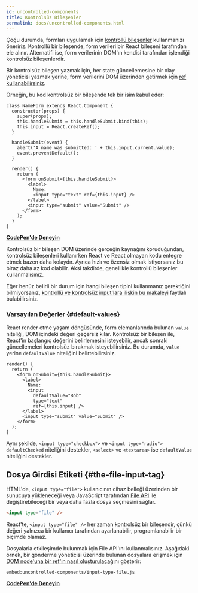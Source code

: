 ```yaml
---
id: uncontrolled-components
title: Kontrolsüz Bileşenler
permalink: docs/uncontrolled-components.html
---
```


Çoğu durumda, formları uygulamak için [kontrollü bileşenler](/docs/forms.html) kullanmanızı öneririz. Kontrollü bir bileşende, form verileri bir React bileşeni tarafından ele alınır. Alternatifi ise, form verilerinin DOM'ın kendisi tarafından işlendiği kontrolsüz bileşenlerdir.

Bir kontrolsüz bileşen yazmak için, her state güncellemesine bir olay yöneticisi yazmak yerine, form verilerini DOM üzerinden getirmek için [ref kullanabilirsiniz](/docs/refs-and-the-dom.html).

Örneğin, bu kod kontrolsüz bir bileşende tek bir isim kabul eder:

```javascript{5,9,18}
class NameForm extends React.Component {
  constructor(props) {
    super(props);
    this.handleSubmit = this.handleSubmit.bind(this);
    this.input = React.createRef();
  }

  handleSubmit(event) {
    alert('A name was submitted: ' + this.input.current.value);
    event.preventDefault();
  }

  render() {
    return (
      <form onSubmit={this.handleSubmit}>
        <label>
          Name:
          <input type="text" ref={this.input} />
        </label>
        <input type="submit" value="Submit" />
      </form>
    );
  }
}
```

[**CodePen'de Deneyin**](https://codepen.io/gaearon/pen/WooRWa?editors=0010)

Kontrolsüz bir bileşen DOM üzerinde gerçeğin kaynağını koruduğundan, kontrolsüz bileşenleri kullanırken React ve React olmayan kodu entegre etmek bazen daha kolaydır. Ayrıca hızlı ve özensiz olmak istiyorsanız bu biraz daha az kod olabilir. Aksi takdirde, genellikle kontrollü bileşenler kullanmalısınız.

Eğer henüz belirli bir durum için hangi bileşen tipini kullanmanız gerektiğini bilmiyorsanız, [kontrollü ve kontrolsüz input'lara ilişkin bu makaleyi](https://goshakkk.name/controlled-vs-uncontrolled-inputs-react/) faydalı bulabilirsiniz.

### Varsayılan Değerler {#default-values}

React render etme yaşam döngüsünde, form elemanlarında bulunan `value` niteliği, DOM içindeki değeri geçersiz kılar. Kontrolsüz bir bileşen ile, React'in başlangıç ​​değerini belirlemesini isteyebilir, ancak sonraki güncellemeleri kontrolsüz bırakmak isteyebilirsiniz. Bu durumda, `value` yerine `defaultValue` niteliğini belirtebilirsiniz.

```javascript{7}
render() {
  return (
    <form onSubmit={this.handleSubmit}>
      <label>
        Name:
        <input
          defaultValue="Bob"
          type="text"
          ref={this.input} />
      </label>
      <input type="submit" value="Submit" />
    </form>
  );
}
```

Aynı şekilde, `<input type="checkbox">` ve `<input type="radio">` `defaultChecked` niteliğini destekler, `<select>` ve `<textarea>` ise `defaultValue` niteliğini destekler.

## Dosya Girdisi Etiketi {#the-file-input-tag}

HTML'de, `<input type="file">` kullanıcının cihaz belleği üzerinden bir sunucuya yükleneceği veya JavaScript tarafından [File API](https://developer.mozilla.org/en-US/docs/Web/API/File/Using_files_from_web_applications) ile değiştirebileceği bir veya daha fazla dosya seçmesini sağlar.

```html
<input type="file" />
```

React'te, `<input type="file" />` her zaman kontrolsüz bir bileşendir, çünkü değeri yalnızca bir kullanıcı tarafından ayarlanabilir, programlanabilir bir biçimde olamaz.

Dosyalarla etkileşimde bulunmak için File API'ını kullanmalısınız. Aşağıdaki örnek, bir gönderme yöneticisi üzerinde bulunan dosyalara erişmek için [DOM node'una bir ref'in nasıl oluşturulacağı](/docs/refs-and-the-dom.html)nı gösterir:

`embed:uncontrolled-components/input-type-file.js`

**[CodePen'de Deneyin](codepen://uncontrolled-components/input-type-file)**

